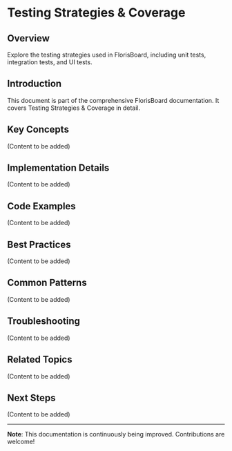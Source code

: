# Testing Strategies & Coverage

## Overview

Explore the testing strategies used in FlorisBoard, including unit tests, integration tests, and UI tests.

## Introduction

This document is part of the comprehensive FlorisBoard documentation. It covers Testing Strategies & Coverage in detail.

## Key Concepts

(Content to be added)

## Implementation Details

(Content to be added)

## Code Examples

(Content to be added)

## Best Practices

(Content to be added)

## Common Patterns

(Content to be added)

## Troubleshooting

(Content to be added)

## Related Topics

(Content to be added)

## Next Steps

(Content to be added)

---

**Note**: This documentation is continuously being improved. Contributions are welcome!

